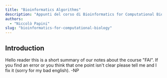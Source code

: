 ```yaml
---
title: "Bioinformatics Algorithms"
description: "Appunti del corso di Bioinformatics for Computational Biology"
authors:
  - "Niccolò Papini"
slug: "bioinformatics-for-computational-biology"
---
```


## Introduction

Hello reader this is a short summary of our notes about the course "FAI". If you find an error or you think that one point isn't clear please tell me and I fix it (sorry for my bad english). -NP
